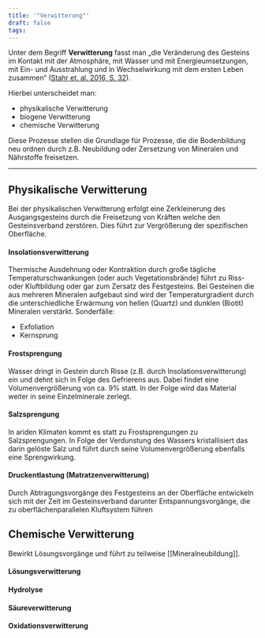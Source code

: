 ```yaml
---
title: '"Verwitterung"'
draft: false
tags:
---
```

Unter dem Begriff **Verwitterung** fasst man „die Veränderung des Gesteins im Kontakt mit der Atmosphäre, mit Wasser und mit Energieumsetzungen, mit Ein- und Ausstrahlung und in Wechselwirkung mit dem ersten Leben zusammen“ ([Stahr et. al. 2016, S. 32](https://amzn.to/2yqVV2f)).

Hierbei unterscheidet man:

- physikalische Verwitterung
- biogene Verwitterung
- chemische Verwitterung

Diese Prozesse stellen die Grundlage für Prozesse, die die Bodenbildung neu ordnen durch z.B. Neubildung oder Zersetzung von Mineralen und Nährstoffe freisetzen.

---

## Physikalische Verwitterung
Bei der physikalischen Verwitterung erfolgt eine Zerkleinerung des Ausgangsgesteins durch die Freisetzung von Kräften welche den Gesteinsverband zerstören. Dies führt zur Vergrößerung der spezifischen Oberfläche.
#### Insolationsverwitterung
Thermische Ausdehnung oder Kontraktion durch große tägliche Temperaturschwankungen (oder auch Vegetationsbrände) führt zu Riss- oder Kluftbildung oder gar zum Zersatz des Festgesteins. Bei Gesteinen die aus mehreren Mineralen aufgebaut sind wird der Temperaturgradient durch die unterschiedliche Erwärmung von hellen (Quartz) und dunklen (Biotit) Mineralen verstärkt.
Sonderfälle:
- Exfoliation
- Kernsprung
#### Frostsprengung
Wasser dringt in Gestein durch Risse (z.B. durch Insolationsverwitterung) ein und dehnt sich in Folge des Gefrierens aus. Dabei findet eine Volumenvergrößerung von ca. 9% statt. In der Folge wird das Material weiter in seine Einzelminerale zerlegt.
#### Salzsprengung
In ariden Klimaten kommt es statt zu Frostsprengungen zu Salzsprengungen. In Folge der Verdunstung des Wassers kristallisiert das darin gelöste Salz und führt durch seine Volumenvergrößerung ebenfalls eine Sprengwirkung.
#### Druckentlastung (Matratzenverwitterung)
Durch Abtragungsvorgänge des Festgesteins an der Oberfläche entwickeln sich mit der Zeit im Gesteinsverband darunter Entspannungsvorgänge, die zu oberflächenparallelen Kluftsystem führen

## Chemische Verwitterung
Bewirkt Lösungsvorgänge und führt zu teilweise [[Mineralneubildung]].
#### Lösungsverwitterung

#### Hydrolyse

#### Säureverwitterung

#### Oxidationsverwitterung


